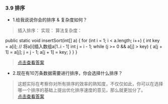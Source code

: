 ### 3.9 排序

- 1.给我说说你会的排序 & 复杂度如何？
> 插入排序：
实现：
算法复杂度：
    
public static void insertSort(int[] a) {
        for (int i = 1; i < a.length; i++) {
            int key = a[i];
            // 将a[i]插入数组a[1..i - 1]
            int j = i - 1;
            while (j >= 0 && a[j] > key) {
                a[j + 1] = a[j];
                j = j - 1;
                a[j + 1] = key;
            }
        }
    }

> [点击查看答案](https://www.cnblogs.com/zhaoshuai1215/p/3448154.html)

- 2.现在有10万条数据需要进行排序，你会选择什么排序？

> 这题实际在考察你对所有排序的效率的熟知度，不仅仅如此，你可以在选择哪一个排序的基础上提出优化排序速度的意见，那么就更加分了。  
> [点击查看答案](https://www.cnblogs.com/aspirant/p/10497228.html)